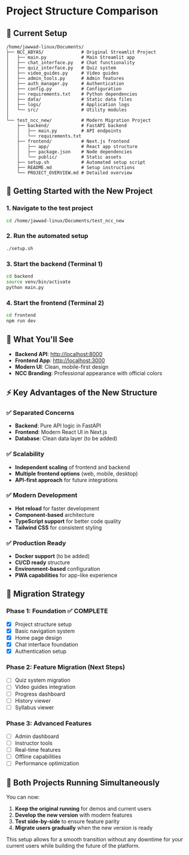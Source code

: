 # Project Structure Comparison

## 📁 Current Setup

```text
/home/jawwad-linux/Documents/
├── NCC_ABYAS/              # Original Streamlit Project
│   ├── main.py             # Main Streamlit app
│   ├── chat_interface.py   # Chat functionality
│   ├── quiz_interface.py   # Quiz system
│   ├── video_guides.py     # Video guides
│   ├── admin_tools.py      # Admin features
│   ├── auth_manager.py     # Authentication
│   ├── config.py           # Configuration
│   ├── requirements.txt    # Python dependencies
│   ├── data/               # Static data files
│   ├── logs/               # Application logs
│   └── src/                # Utility modules
│
└── test_ncc_new/           # Modern Migration Project
    ├── backend/            # FastAPI backend
    │   ├── main.py         # API endpoints
    │   └── requirements.txt
    ├── frontend/           # Next.js frontend
    │   ├── app/            # React app structure
    │   ├── package.json    # Node dependencies
    │   └── public/         # Static assets
    ├── setup.sh            # Automated setup script
    ├── README.md           # Setup instructions
    └── PROJECT_OVERVIEW.md # Detailed overview
```

## 🚀 Getting Started with the New Project

### 1. Navigate to the test project

```bash
cd /home/jawwad-linux/Documents/test_ncc_new
```

### 2. Run the automated setup

```bash
./setup.sh
```

### 3. Start the backend (Terminal 1)

```bash
cd backend
source venv/bin/activate
python main.py
```

### 4. Start the frontend (Terminal 2)

```bash
cd frontend
npm run dev
```

## 🎯 What You'll See

- **Backend API**: [http://localhost:8000](http://localhost:8000)
- **Frontend App**: [http://localhost:3000](http://localhost:3000)
- **Modern UI**: Clean, mobile-first design
- **NCC Branding**: Professional appearance with official colors

## ⚡ Key Advantages of the New Structure

### ✅ Separated Concerns

- **Backend**: Pure API logic in FastAPI
- **Frontend**: Modern React UI in Next.js
- **Database**: Clean data layer (to be added)

### ✅ Scalability

- **Independent scaling** of frontend and backend
- **Multiple frontend options** (web, mobile, desktop)
- **API-first approach** for future integrations

### ✅ Modern Development

- **Hot reload** for faster development
- **Component-based** architecture
- **TypeScript support** for better code quality
- **Tailwind CSS** for consistent styling

### ✅ Production Ready

- **Docker support** (to be added)
- **CI/CD ready** structure
- **Environment-based** configuration
- **PWA capabilities** for app-like experience

## 🔄 Migration Strategy

### Phase 1: Foundation ✅ COMPLETE

- [x] Project structure setup
- [x] Basic navigation system
- [x] Home page design
- [x] Chat interface foundation
- [x] Authentication setup

### Phase 2: Feature Migration (Next Steps)

- [ ] Quiz system migration
- [ ] Video guides integration
- [ ] Progress dashboard
- [ ] History viewer
- [ ] Syllabus viewer

### Phase 3: Advanced Features

- [ ] Admin dashboard
- [ ] Instructor tools
- [ ] Real-time features
- [ ] Offline capabilities
- [ ] Performance optimization

## 🤝 Both Projects Running Simultaneously

You can now:

1. **Keep the original running** for demos and current users
2. **Develop the new version** with modern features
3. **Test side-by-side** to ensure feature parity
4. **Migrate users gradually** when the new version is ready

This setup allows for a smooth transition without any downtime for your current users while building the future of the platform.
